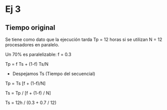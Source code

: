 # Ej 3

## Tiempo original
Se tiene como dato que la ejecución tarda 
Tp = 12 horas si se utilizan 
N = 12 procesadores en paralelo.

Un 70% es paralelizable: f = 0.3

Tp = f Ts + (1-f) Ts/N

- Despejamos Ts (Tiempo del secuencial)

Tp = Ts [f + (1-f)/N]

Ts = Tp / [f + (1-f) / N]

Ts = 12h / (0.3 + 0.7 / 12)

